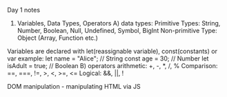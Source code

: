 Day 1 notes

1. Variables, Data Types, Operators
A) data types:
Primitive Types: String, Number, Boolean, Null, Undefined, Symbol, BigInt
Non-primitive Type: Object (Array, Function etc.)

Variables are declared with let(reassignable variable), const(constants) or var example:
let name = "Alice";  // String
const age = 30;      // Number
let isAdult = true;  // Boolean
B) operators
arithmetic: +, -, *, /, %
Comparison: ==, ===, !=, >, <, >=, <=
Logical: &&, ||, !

DOM manipulation - manipulating HTML via JS